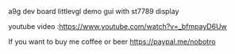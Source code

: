a9g dev board littlevgl demo gui with st7789 display


youtube video :https://www.youtube.com/watch?v=_bfmpayD6Uw

If you want to buy me coffee or beer https://paypal.me/nobotro
